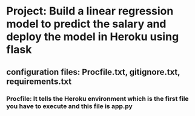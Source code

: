 # Project: Build a linear regression model to predict the salary and deploy the model in Heroku using flask 
## configuration files: Procfile.txt, gitignore.txt, requirements.txt
### Procfile: It tells the Heroku environment which is the first file you have to execute and this file is app.py
